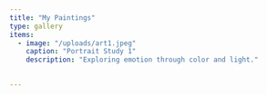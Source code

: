 ```yaml
---
title: "My Paintings"
type: gallery
items:
  - image: "/uploads/art1.jpeg"
    caption: "Portrait Study 1"
    description: "Exploring emotion through color and light."

  
---
```

